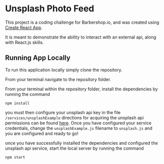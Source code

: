 # Unsplash Photo Feed

This project is a coding challenge for Barbershop.io, and was created using [Create React App](https://github.com/facebookincubator/create-react-app).

It is meant to demonstrate the ability to interact with an external api, along
with React.js skills.

## Running App Locally

To run this application locally simply clone the repository.

From your terminal navigate to the repository folder.

From your terminal within the repository folder, install the dependencies by
running the command

`npm install`

you must then configure your unsplash api key in the file `/services/unsplashExample`
directions for acquiring the unsplash api permissions can be found [here](https://unsplash.com/developers). Once you have configured your service credentials, change the `unsplashExample.js` filename to `unsplash.js` and you are
configured and ready to go!

once you have successfully installed the dependencies and configured the unsplash api service, start the local server by running the command

`npm start`

